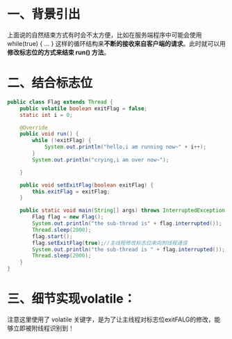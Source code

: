 # 一、背景引出
上面说的自然结束方式有时会不太方便，比如在服务端程序中可能会使用 while(true) { … }
这样的循环结构来**不断的接收来自客户端的请求**。此时就可以用**修改标志位的方式来结束 run() 方法**。


# 二、结合标志位
```java
public class Flag extends Thread {
    public volatile boolean exitFlag = false;
    static int i = 0;

    @Override
    public void run() {
        while (!exitFlag) {
            System.out.println("hello,i am running now~" + i++);
        }
        System.out.println("crying,i am over now~");

    }

    public void setExitFlag(boolean exitFlag) {
        this.exitFlag = exitFlag;
    }

    public static void main(String[] args) throws InterruptedException {
        Flag flag = new Flag();
        System.out.println("the sub-thread is" + flag.interrupted());
        Thread.sleep(2000);
        flag.start();
        flag.setExitFlag(true);//主线程修改标志位来向附线程通信
        System.out.println("the sub-thread is " + flag.interrupted());
        Thread.sleep(2000);
    }
}
```

# 三、细节实现volatile：

注意这里使用了 volatile 关键字，是为了让主线程对标志位exitFALG的修改，能够立即被附线程识别到！
